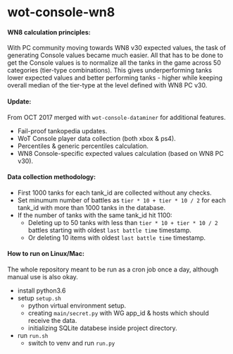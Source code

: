 # wot-console-wn8

#### WN8 calculation principles:
With PC community moving towards WN8 v30 expected values, the task of generating Console values became much easier. All that has to be done to get the Console values is to normalize all the tanks in the game across 50 categories (tier-type combinations). This gives underperforming tanks lower expected values and better performing tanks - higher while keeping overall median of the tier-type at the level defined with WN8 PC v30.


#### Update:
From OCT 2017 merged with `wot-console-dataminer` for additional features.
* Fail-proof tankopedia updates.
* WoT Console player data collection (both xbox & ps4).
* Percentiles & generic percentiles calculation.
* WN8 Console-specific expected values calculation (based on WN8 PC v30).


#### Data collection methodology:
* First 1000 tanks for each tank_id are collected without any checks. 
* Set minumum number of battles as `tier * 10 + tier * 10 / 2` for each tank_id with more than 1000 tanks in the database.
* If the number of tanks with the same tank_id hit 1100:
  * Deleting up to 50 tanks with less than `tier * 10 + tier * 10 / 2` battles starting with oldest `last battle time` timestamp.
  * Or deleting 10 items with oldest `last battle time` timestamp.


#### How to run on Linux/Mac:
The whole repository meant to be run as a cron job once a day, although manual use is also okay.
* install python3.6
* setup `setup.sh`
  * python virtual environment setup.
  * creating `main/secret.py` with WG app_id & hosts which should receive the data.
  * initializing SQLite databese inside project directory.
* run `run.sh`
  * switch to venv and run `run.py`
